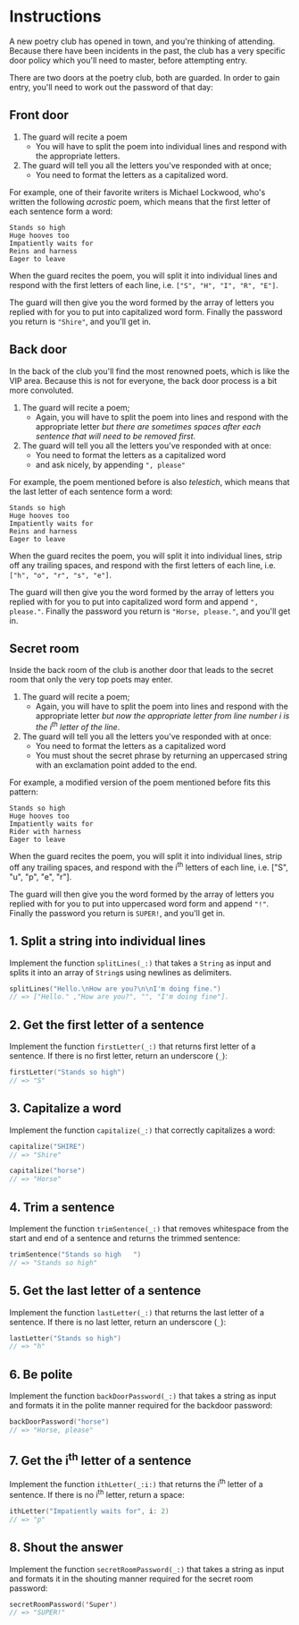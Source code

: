 # Instructions

A new poetry club has opened in town, and you're thinking of attending.
Because there have been incidents in the past, the club has a very specific door policy which you'll need to master, before attempting entry.

There are two doors at the poetry club, both are guarded.
In order to gain entry, you'll need to work out the password of that day:

## Front door

1. The guard will recite a poem
   - You will have to split the poem into individual lines and respond with the appropriate letters.
1. The guard will tell you all the letters you've responded with at once;
   - You need to format the letters as a capitalized word.

For example, one of their favorite writers is Michael Lockwood, who's written the following _acrostic_ poem, which means that the first letter of each sentence form a word:

```text
Stands so high
Huge hooves too
Impatiently waits for
Reins and harness
Eager to leave
```

When the guard recites the poem, you will split it into individual lines and respond with the first letters of each line, i.e. `["S", "H", "I", "R", "E"]`.

The guard will then give you the word formed by the array of letters you replied with for you to put into capitalized word form.
Finally the password you return is `"Shire"`, and you'll get in.

## Back door

In the back of the club you'll find the most renowned poets, which is like the VIP area.
Because this is not for everyone, the back door process is a bit more convoluted.

1. The guard will recite a poem;
   - Again, you will have to split the poem into lines and respond with the appropriate letter _but
     there are sometimes spaces after each sentence that will need to be removed first_.
1. The guard will tell you all the letters you've responded with at once:
   - You need to format the letters as a capitalized word
   - and ask nicely, by appending `", please"`

For example, the poem mentioned before is also _telestich_, which means that the last letter of each sentence form a word:

```text
Stands so high
Huge hooves too
Impatiently waits for
Reins and harness
Eager to leave
```

When the guard recites the poem, you will split it into individual lines, strip off any trailing spaces, and respond with the first letters of each line, i.e. `["h", "o", "r", "s", "e"]`.

The guard will then give you the word formed by the array of letters you replied with for you to put into capitalized word form and append `", please."`.
Finally the password you return is `"Horse, please."`, and you'll get in.

## Secret room

Inside the back room of the club is another door that leads to the secret room that only the very top poets may enter.

1. The guard will recite a poem;
   - Again, you will have to split the poem into lines and respond with the appropriate letter _but now the appropriate letter from line number i is the i<sup>th</sup> letter of the line_.
1. The guard will tell you all the letters you've responded with at once:
   - You need to format the letters as a capitalized word
   - You must shout the secret phrase by returning an uppercased string with an exclamation point added to the end.

For example, a modified version of the poem mentioned before fits this pattern:

```text
Stands so high
Huge hooves too
Impatiently waits for
Rider with harness
Eager to leave
```

When the guard recites the poem, you will split it into individual lines, strip off any trailing spaces, and respond with the i<sup>th</sup> letters of each line, i.e. ["S", "u", "p", "e", "r"].

The guard will then give you the word formed by the array of letters you replied with for you to put into uppercased word form and append `"!"`.
Finally the password you return is `SUPER!`, and you'll get in.

## 1. Split a string into individual lines

Implement the function `splitLines(_:)` that takes a `String` as input and splits it into an array of `String`s using newlines as delimiters.

```swift
splitLines("Hello.\nHow are you?\n\nI'm doing fine.")
// => ["Hello." ,"How are you?", "", "I'm doing fine"].
```

## 2. Get the first letter of a sentence

Implement the function `firstLetter(_:)` that returns first letter of a sentence.
If there is no first letter, return an underscore (`_`):

```swift
firstLetter("Stands so high")
// => "S"
```

## 3. Capitalize a word

Implement the function `capitalize(_:)` that correctly capitalizes a word:

```swift
capitalize("SHIRE")
// => "Shire"

capitalize("horse")
// => "Horse"
```

## 4. Trim a sentence

Implement the function `trimSentence(_:)` that removes whitespace from the start and end of a sentence and returns the trimmed sentence:

```swift
trimSentence("Stands so high   ")
// => "Stands so high"
```

## 5. Get the last letter of a sentence

Implement the function `lastLetter(_:)` that returns the last letter of a sentence.
If there is no last letter, return an underscore (`_`):

```swift
lastLetter("Stands so high")
// => "h"
```

## 6. Be polite

Implement the function `backDoorPassword(_:)` that takes a string as input and formats it in the polite manner required for the backdoor password:

```swift
backDoorPassword("horse")
// => "Horse, please"
```

## 7. Get the i<sup>th</sup> letter of a sentence

Implement the function `ithLetter(_:i:)` that returns the i<sup>th</sup> letter of a sentence.
If there is no i<sup>th</sup> letter, return a space:

```swift
ithLetter("Impatiently waits for", i: 2)
// => "p"
```

## 8. Shout the answer

Implement the function `secretRoomPassword(_:)` that takes a string as input and formats it in the shouting manner required for the secret room password:

```swift
secretRoomPassword('Super')
// => "SUPER!"
```

